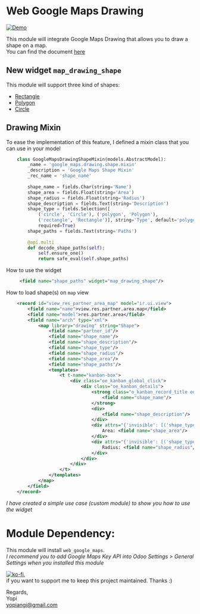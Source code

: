 Web Google Maps Drawing
=======================   

[![Demo](https://i.ytimg.com/vi/DDUFT6XP8AU/2.jpg)](https://youtu.be/DDUFT6XP8AU "Demo")    

This module will integrate Google Maps Drawing that allows you to draw a shape on a map.    
You can find the document [here](https://developers.google.com/maps/documentation/javascript/examples/drawing-tools)


## New widget `map_drawing_shape`

This module will support three kind of shapes:    
- [Rectangle](https://developers.google.com/maps/documentation/javascript/examples/rectangle-simple)    
- [Polygon](https://developers.google.com/maps/documentation/javascript/examples/polygon-simple)    
- [Circle](https://developers.google.com/maps/documentation/javascript/examples/polygon-simple)    


## Drawing Mixin    
To ease the implementation of this feature, I defined a mixin class that you can use in your model
```python
    class GoogleMapsDrawingShapeMixin(models.AbstractModel):
        _name = 'google_maps.drawing.shape.mixin'
        _description = 'Google Maps Shape Mixin'
        _rec_name = 'shape_name'
    
        shape_name = fields.Char(string='Name')
        shape_area = fields.Float(string='Area')
        shape_radius = fields.Float(string='Radius')
        shape_description = fields.Text(string='Description')
        shape_type = fields.Selection([
            ('circle', 'Circle'), ('polygon', 'Polygon'),
            ('rectangle', 'Rectangle')], string='Type', default='polygon', 
            required=True)
        shape_paths = fields.Text(string='Paths')
    
        @api.multi
        def decode_shape_paths(self):
            self.ensure_one()
            return safe_eval(self.shape_paths)
```
How to use the widget
```xml
     <field name="shape_paths" widget="map_drawing_shape"/>
```

How to load shape(s) on `map` view
```xml
    <record id="view_res_partner_area_map" model="ir.ui.view">
        <field name="name">view.res.partner.area.map</field>
        <field name="model">res.partner.area</field>
        <field name="arch" type="xml">
            <map library="drawing" string="Shape">
                <field name="partner_id"/>
                <field name="shape_name"/>
                <field name="shape_description"/>
                <field name="shape_type"/>
                <field name="shape_radius"/>
                <field name="shape_area"/>
                <field name="shape_paths"/>
                <templates>
                    <t t-name="kanban-box">
                        <div class="oe_kanban_global_click">
                            <div class="oe_kanban_details">
                                <strong class="o_kanban_record_title oe_partner_heading">
                                    <field name="shape_name"/>
                                </strong>
                                <div>
                                    <field name="shape_description"/>
                                </div>
                                <div attrs="{'invisible': [('shape_type', 'not in', ['rectangle', 'polygon'])]}">
                                    Area: <field name="shape_area"/>
                                </div>
                                <div attrs="{'invisible': [('shape_type', '!=', 'circle')]}">
                                    Radius: <field name="shape_radius"/>
                                </div>
                            </div>
                        </div>
                    </t>
                </templates>
            </map>
        </field>
    </record>
```
_I have created a simple use case (custom module) to show you how to use the widget_

# Module Dependency:
This module will install `web_google_maps`.    
*I recommend you to add Google Maps Key API into Odoo Settings > General Settings when you installed this module*

[![ko-fi](https://www.ko-fi.com/img/donate_sm.png)](https://ko-fi.com/P5P4FOM0),    
if you want to support me to keep this project maintained. Thanks :)

Regards,  
Yopi  
yopiangi@gmail.com